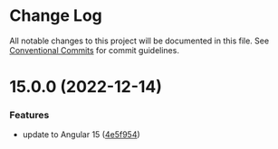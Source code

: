 # Change Log

All notable changes to this project will be documented in this file.
See [Conventional Commits](https://conventionalcommits.org) for commit guidelines.

# 15.0.0 (2022-12-14)


### Features

* update to Angular 15 ([4e5f954](https://github.com/eisberg-labs/angular-components/commit/4e5f9542f50aff5a40776c51f414996bafa4a821))
